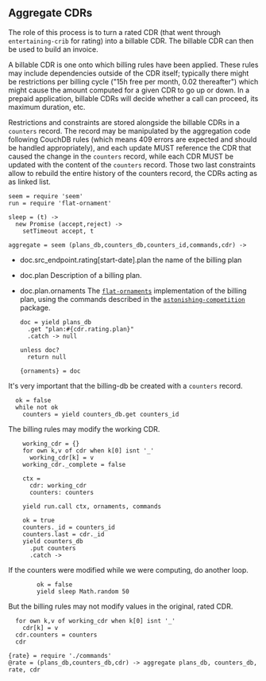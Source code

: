 Aggregate CDRs
--------------

The role of this process is to turn a rated CDR (that went through `entertaining-crib` for rating) into a billable CDR. The billable CDR can then be used to build an invoice.

A billable CDR is one onto which billing rules have been applied. These rules may include dependencies outside of the CDR itself; typically there might be restrictions per billing cycle ("15h free per month, 0.02 thereafter") which might cause the amount computed for a given CDR to go up or down. In a prepaid application, billable CDRs will decide whether a call can proceed, its maximum duration, etc.

Restrictions and constraints are stored alongside the billable CDRs in a `counters` record. The record may be manipulated by the aggregation code following CouchDB rules (which means 409 errors are expected and should be handled appropriately), and each update MUST reference the CDR that caused the change in the `counters` record, while each CDR MUST be updated with the content of the `counters` record. Those two last constraints allow to rebuild the entire history of the counters record, the CDRs acting as as linked list.

    seem = require 'seem'
    run = require 'flat-ornament'

    sleep = (t) ->
      new Promise (accept,reject) ->
        setTimeout accept, t

    aggregate = seem (plans_db,counters_db,counters_id,commands,cdr) ->

* doc.src_endpoint.rating[start-date].plan the name of the billing plan
* doc.plan Description of a billing plan.
* doc.plan.ornaments The [`flat-ornaments`](#pkg.flat-ornaments) implementation of the billing plan, using the commands described in the [`astonishing-competition`](#pkg.astonishing-competition) package.

      doc = yield plans_db
        .get "plan:#{cdr.rating.plan}"
        .catch -> null

      unless doc?
        return null

      {ornaments} = doc

It's very important that the billing-db be created with a `counters` record.

      ok = false
      while not ok
        counters = yield counters_db.get counters_id

The billing rules may modify the working CDR.

        working_cdr = {}
        for own k,v of cdr when k[0] isnt '_'
          working_cdr[k] = v
        working_cdr._complete = false

        ctx =
          cdr: working_cdr
          counters: counters

        yield run.call ctx, ornaments, commands

        ok = true
        counters._id = counters_id
        counters.last = cdr._id
        yield counters_db
          .put counters
          .catch ->

If the counters were modified while we were computing, do another loop.

            ok = false
            yield sleep Math.random 50

But the billing rules may not modify values in the original, rated CDR.

      for own k,v of working_cdr when k[0] isnt '_'
        cdr[k] = v
      cdr.counters = counters
      cdr

    {rate} = require './commands'
    @rate = (plans_db,counters_db,cdr) -> aggregate plans_db, counters_db, rate, cdr
